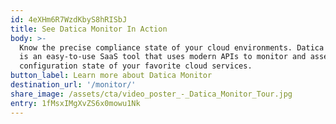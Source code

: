 ```yaml
---
id: 4eXHm6R7WzdKbyS8hRISbJ
title: See Datica Monitor In Action
body: >-
  Know the precise compliance state of your cloud environments. Datica Monitor
  is an easy-to-use SaaS tool that uses modern APIs to monitor and assess the
  configuration state of your favorite cloud services.
button_label: Learn more about Datica Monitor
destination_url: '/monitor/'
share_image: /assets/cta/video_poster_-_Datica_Monitor_Tour.jpg
entry: 1fMsxIMgXvZS6x0mowu1Nk
---
```


  